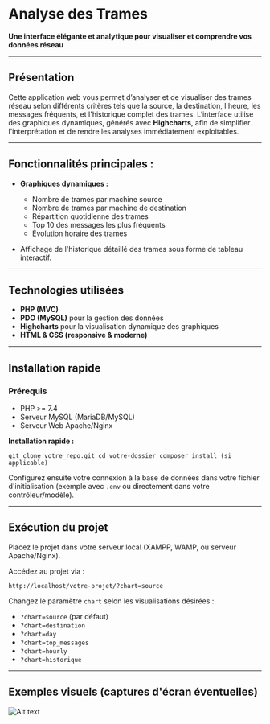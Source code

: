 
# Analyse des Trames

**Une interface élégante et analytique pour visualiser et comprendre vos données réseau**

----------

## Présentation

Cette application web vous permet d’analyser et de visualiser des trames réseau selon différents critères tels que la source, la destination, l'heure, les messages fréquents, et l'historique complet des trames. L’interface utilise des graphiques dynamiques, générés avec **Highcharts**, afin de simplifier l'interprétation et de rendre les analyses immédiatement exploitables.

----------

## Fonctionnalités principales :

-   **Graphiques dynamiques :**
    
    -   Nombre de trames par machine source
    -   Nombre de trames par machine de destination
    -   Répartition quotidienne des trames
    -   Top 10 des messages les plus fréquents
    -   Évolution horaire des trames
-   Affichage de l'historique détaillé des trames sous forme de tableau interactif.

----------

## Technologies utilisées

-   **PHP (MVC)**
-   **PDO (MySQL)** pour la gestion des données
-   **Highcharts** pour la visualisation dynamique des graphiques
-   **HTML & CSS (responsive & moderne)**

----------

## Installation rapide

### Prérequis

-   PHP >= 7.4
-   Serveur MySQL (MariaDB/MySQL)
-   Serveur Web Apache/Nginx

**Installation rapide :**

`git clone votre_repo.git cd votre-dossier
composer install (si applicable)` 

Configurez ensuite votre connexion à la base de données dans votre fichier d'initialisation (exemple avec `.env` ou directement dans votre contrôleur/modèle).

----------

## Exécution du projet

Placez le projet dans votre serveur local (XAMPP, WAMP, ou serveur Apache/Nginx).

Accédez au projet via :

`http://localhost/votre-projet/?chart=source` 

Changez le paramètre `chart` selon les visualisations désirées :

-   `?chart=source` (par défaut)
-   `?chart=destination`
-   `?chart=day`
-   `?chart=top_messages`
-   `?chart=hourly`
-   `?chart=historique`

----------

## Exemples visuels (captures d'écran éventuelles)

![Alt text](https://i.imgur.com/iAl3153.png)

